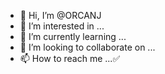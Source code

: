 - 👋 Hi, I’m @ORCANJ
- 👀 I’m interested in ...
- 🌱 I’m currently learning ...
- 💞️ I’m looking to collaborate on ...
- 📫 How to reach me ...✅

<!---
ORCANJ/ORCANJ is a ✨ special ✨ repository because its `README.md` (this file) appears on your GitHub profile.
You can click the Preview link to take a look at your changes.
--->
